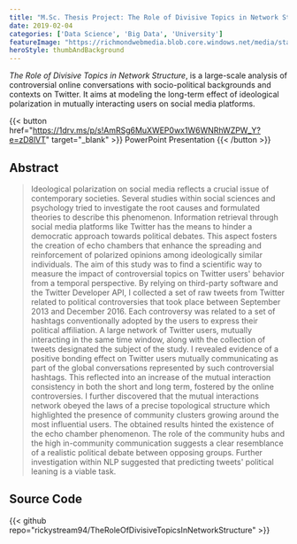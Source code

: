 ```yaml
---
title: "M.Sc. Thesis Project: The Role of Divisive Topics in Network Structure"
date: 2019-02-04
categories: ['Data Science', 'Big Data', 'University']
featureImage: "https://richmondwebmedia.blob.core.windows.net/media/static_assets/projects/thesis/feature_image.jpeg"
heroStyle: thumbAndBackground
---
```


_The Role of Divisive Topics in Network Structure_, is a large-scale analysis of controversial online conversations with socio-political backgrounds and contexts on Twitter.
It aims at modeling the long-term effect of ideological polarization in mutually interacting users on social media platforms.

{{< button href="https://1drv.ms/p/s!AmRSg6MuXWEP0wx1W6WNRhWZPW_Y?e=zD8lVT" target="_blank" >}}
PowerPoint Presentation
{{< /button >}}

## Abstract
> Ideological polarization on social media reflects a crucial issue of contemporary societies.
> Several studies within social sciences and psychology tried to investigate the root causes and formulated theories to describe this phenomenon.
> Information retrieval through social media platforms like Twitter has the means to hinder a democratic approach towards political debates. This aspect fosters the creation of echo chambers that enhance the spreading and reinforcement of polarized opinions among ideologically similar individuals.
> The aim of this study was to find a scientific way to measure the impact of controversial topics on Twitter users' behavior from a temporal perspective.
> By relying on third-party software and the Twitter Developer API, I collected a set of raw tweets from Twitter related to political controversies that took place between September 2013 and December 2016. Each controversy was related to a set of hashtags conventionally adopted by the users to express their political affiliation.
> A large network of Twitter users, mutually interacting in the same time window, along with the collection of tweets designated the subject of the study.
> I revealed evidence of a positive bonding effect on Twitter users mutually communicating as part of the global conversations represented by such controversial hashtags.
> This reflected into an increase of the mutual interaction consistency in both the short and long term, fostered by the online controversies.
> I further discovered that the mutual interactions network obeyed the laws of a precise topological structure which highlighted the presence of community clusters growing around the most influential users.
> The obtained results hinted the existence of the echo chamber phenomenon. The role of the community hubs and the high in-community communication suggests a clear resemblance of a realistic political debate between opposing groups.
> Further investigation within NLP suggested that predicting tweets' political leaning is a viable task.

## Source Code

{{< github repo="rickystream94/TheRoleOfDivisiveTopicsInNetworkStructure" >}}